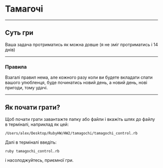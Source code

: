 # Тамагочі
***
## Суть гри
Ваша задача протриматись як можна довше (я не зміг протриматись і 14 днів)
***
### Правила 
Взагалі правил нема, але кожного разу коли ви будете вкладати спати вашого улюбленця, буде починатись новий день, а новий день, нові пригоди, тому удачі.
***
## Як почати грати?
Щоб почати грати завантажте папку або файли і вкажіть шлях до файлу в терміналі, наприклад як цей:
```
/Users/alex/Desktop/RubyHW/HW2/tamagochi/tamagochi_control.rb
```
Далі в терміналі введіть:
```
ruby tamagochi_control.rb
```
i насолоджуйтесь, приємної гри.
